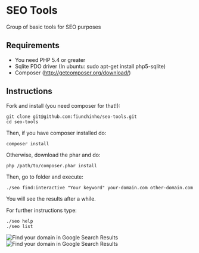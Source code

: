 SEO Tools
=========

Group of basic tools for SEO purposes

Requirements
------------

- You need PHP 5.4 or greater
- Sqlite PDO driver (In ubuntu: sudo apt-get install php5-sqlite)
- Composer (http://getcomposer.org/download/)


Instructions
------------

Fork and install (you need composer for that!):

    git clone git@github.com:fiunchinho/seo-tools.git
    cd seo-tools

Then, if you have composer installed do:

    composer install
    
Otherwise, download the phar and do:

    php /path/to/composer.phar install

Then, go to folder and execute:

    ./seo find:interactive "Your keyword" your-domain.com other-domain.com

You will see the results after a while.

For further instructions type:

    ./seo help
    ./seo list
    

![Find your domain in Google Search Results](http://i.imgur.com/pOV3N4m.png "Google Search Sesults")
![Find your domain in Google Search Results](http://i.imgur.com/ZoRk8TF.png "Google Search Sesults")
